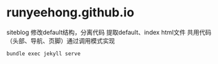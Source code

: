# runyeehong.github.io
siteblog
修改default结构，分离代码
提取default、index html文件 共用代码（头部、导航、页脚）通过调用模式实现

```
bundle exec jekyll serve
